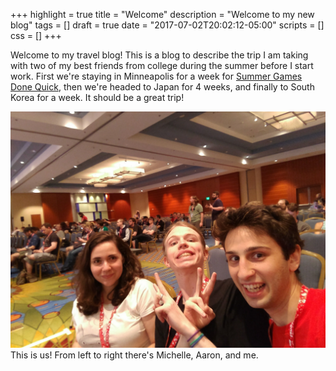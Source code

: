 +++
highlight = true
title = "Welcome"
description = "Welcome to my new blog"
tags = []
draft = true
date = "2017-07-02T20:02:12-05:00"
scripts = []
css = []
+++

Welcome to my travel blog! This is a blog to describe the trip I am taking with
two of my best friends from college during the summer before I start work. First
we're staying in Minneapolis for a week for [Summer Games Done
Quick](https://gamesdonequick.com/), then we're headed to Japan for 4 weeks, and
finally to South Korea for a week.  It should be a great trip!

![Selfie](/img/selfie.jpg)
This is us! From left to right there's Michelle, Aaron, and me.
